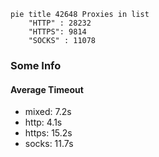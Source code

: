 
```mermaid
pie title 42648 Proxies in list
    "HTTP" : 28232
    "HTTPS": 9814
    "SOCKS" : 11078
```

### Some Info
#### Average Timeout

- mixed: 7.2s
- http: 4.1s
- https: 15.2s
- socks: 11.7s